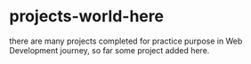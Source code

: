 # projects-world-here
there are many projects completed for practice purpose in Web Development journey, so far some project added here.  
